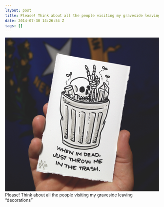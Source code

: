 ```yaml
---
layout: post
title: Please! Think about all the people visiting my graveside leaving “decorations”
date: 2014-07-30 14:26:54 Z
tags: []
---
```

![](/media/2014/07/93309656369.jpg)
Please! Think about all the people visiting my graveside leaving “decorations”
